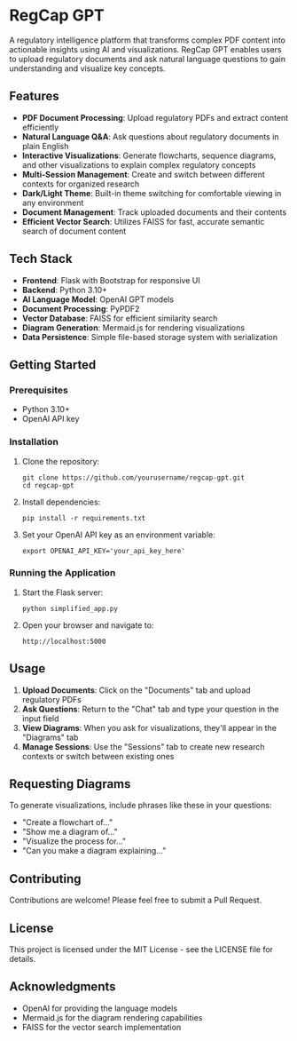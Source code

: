 # RegCap GPT

A regulatory intelligence platform that transforms complex PDF content into actionable insights using AI and visualizations. RegCap GPT enables users to upload regulatory documents and ask natural language questions to gain understanding and visualize key concepts.

## Features

- **PDF Document Processing**: Upload regulatory PDFs and extract content efficiently
- **Natural Language Q&A**: Ask questions about regulatory documents in plain English
- **Interactive Visualizations**: Generate flowcharts, sequence diagrams, and other visualizations to explain complex regulatory concepts
- **Multi-Session Management**: Create and switch between different contexts for organized research
- **Dark/Light Theme**: Built-in theme switching for comfortable viewing in any environment
- **Document Management**: Track uploaded documents and their contents
- **Efficient Vector Search**: Utilizes FAISS for fast, accurate semantic search of document content

## Tech Stack

- **Frontend**: Flask with Bootstrap for responsive UI
- **Backend**: Python 3.10+
- **AI Language Model**: OpenAI GPT models
- **Document Processing**: PyPDF2
- **Vector Database**: FAISS for efficient similarity search
- **Diagram Generation**: Mermaid.js for rendering visualizations
- **Data Persistence**: Simple file-based storage system with serialization

## Getting Started

### Prerequisites

- Python 3.10+
- OpenAI API key

### Installation

1. Clone the repository:
   ```
   git clone https://github.com/yourusername/regcap-gpt.git
   cd regcap-gpt
   ```

2. Install dependencies:
   ```
   pip install -r requirements.txt
   ```

3. Set your OpenAI API key as an environment variable:
   ```
   export OPENAI_API_KEY='your_api_key_here'
   ```

### Running the Application

1. Start the Flask server:
   ```
   python simplified_app.py
   ```

2. Open your browser and navigate to:
   ```
   http://localhost:5000
   ```

## Usage

1. **Upload Documents**: Click on the "Documents" tab and upload regulatory PDFs
2. **Ask Questions**: Return to the "Chat" tab and type your question in the input field
3. **View Diagrams**: When you ask for visualizations, they'll appear in the "Diagrams" tab
4. **Manage Sessions**: Use the "Sessions" tab to create new research contexts or switch between existing ones

## Requesting Diagrams

To generate visualizations, include phrases like these in your questions:
- "Create a flowchart of..."
- "Show me a diagram of..."
- "Visualize the process for..."
- "Can you make a diagram explaining..."

## Contributing

Contributions are welcome! Please feel free to submit a Pull Request.

## License

This project is licensed under the MIT License - see the LICENSE file for details.

## Acknowledgments

- OpenAI for providing the language models
- Mermaid.js for the diagram rendering capabilities
- FAISS for the vector search implementation
